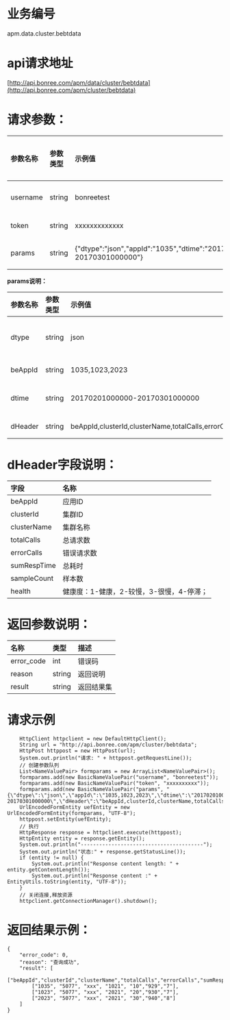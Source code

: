 # 业务编号

apm.data.cluster.bebtdata

# api请求地址

[http://api.bonree.com/apm/data/cluster/bebtdata](http://api.bonree.com/apm/cluster/bebtdata)

# 请求参数：

| 参数名称 | 参数类型 | 示例值 | 参数说明 |
| :--- | :--- | :--- | :--- |
| username | string | bonreetest | \*用户名 |
| token | string | xxxxxxxxxxxxx | \*令牌 |
| params | string | {"dtype":"json","appId":"1035","dtime":"20170201000000-20170301000000"} | \*参数json |

**params说明：**

| 参数名称 | 参数类型 | 示例值 | 参数说明 |
| :--- | :--- | :--- | :--- |
| dtype | string | json | \*数据类型\(csv、json\) |
| beAppId | string | 1035,1023,2023 | \*后端应用ID |
| dtime | string | 20170201000000-20170301000000 | \*查询时间范围 |
| dHeader | string | beAppId,clusterId,clusterName,totalCalls,errorCalls,sumRespTime,sampleCount | \*指标数据项 |

# dHeader字段说明：

| 字段 | 名称 |
| :--- | :--- |
| beAppId | 应用ID |
| clusterId | 集群ID |
| clusterName | 集群名称 |
| totalCalls | 总请求数 |
| errorCalls | 错误请求数 |
| sumRespTime | 总耗时 |
| sampleCount | 样本数 |
| health | 健康度：1-健康，2-较慢，3-很慢，4-停滞； |

# 返回参数说明：

| 名称 | 类型 | 描述 |
| :--- | :--- | :--- |
| error\_code | int | 错误码 |
| reason | string | 返回说明 |
| result | string | 返回结果集 |

# 请求示例

```
    HttpClient httpclient = new DefaultHttpClient();
    String url = "http://api.bonree.com/apm/cluster/bebtdata";
    HttpPost httppost = new HttpPost(url);
    System.out.println("请求: " + httppost.getRequestLine());
    // 创建参数队列
    List<NameValuePair> formparams = new ArrayList<NameValuePair>();
    formparams.add(new BasicNameValuePair("username", "bonreetest"));
    formparams.add(new BasicNameValuePair("token", "xxxxxxxxxx"));
    formparams.add(new BasicNameValuePair("params", "{\"dtype\":\"json\",\"appId\":\"1035,1023,2023\",\"dtime\":\"20170201000000-20170301000000\",\"dHeader\":\"beAppId,clusterId,clusterName,totalCalls,errorCalls,sumRespTime,sampleCount\"}"));
    UrlEncodedFormEntity uefEntity = new UrlEncodedFormEntity(formparams, "UTF-8");
    httppost.setEntity(uefEntity);
    // 执行
    HttpResponse response = httpclient.execute(httppost);
    HttpEntity entity = response.getEntity();
    System.out.println("----------------------------------------");
    System.out.println("状态:" + response.getStatusLine());
    if (entity != null) {
        System.out.println("Response content length: " + entity.getContentLength());
        System.out.println("Response content :" + EntityUtils.toString(entity, "UTF-8"));
    }
    // 关闭连接,释放资源
    httpclient.getConnectionManager().shutdown();
```

# 返回结果示例：

```
{
    "error_code": 0,
    "reason": "查询成功",
    "result": [
        ["beAppId","clusterId","clusterName","totalCalls","errorCalls","sumRespTime","sampleCount"],
        ["1035", "5077", "xxx", "1021", "10","929","7"],
        ["1023", "5077", "xxx", "2021", "20","930","7"],
        ["2023", "5077", "xxx", "2021", "30","940","8"]
    ]
}
```



